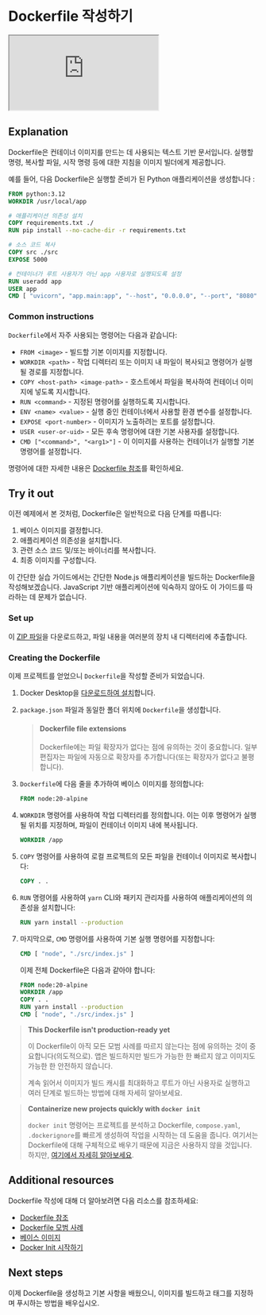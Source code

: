 # Dockerfile 작성하기

<div class="youtube-video">
   <iframe 
    src="https://www.youtube.com/embed/Jx8zoIhiP4c?rel=0&modestbranding=1&playsinline=1" 
    allow="accelerometer; clipboard-write; encrypted-media; gyroscope; picture-in-picture" 
    allowfullscreen
    loading="lazy"
    title="Writing a Dockerfile"
    referrerpolicy="strict-origin-when-cross-origin"
   >
  </iframe>
</div>

## Explanation

Dockerfile은 컨테이너 이미지를 만드는 데 사용되는 텍스트 기반 문서입니다. 실행할 명령, 복사할 파일, 시작 명령 등에 대한 지침을 이미지 빌더에게 제공합니다.

예를 들어, 다음 Dockerfile은 실행할 준비가 된 Python 애플리케이션을 생성합니다 :

```dockerfile
FROM python:3.12
WORKDIR /usr/local/app

# 애플리케이션 의존성 설치
COPY requirements.txt ./
RUN pip install --no-cache-dir -r requirements.txt

# 소스 코드 복사
COPY src ./src
EXPOSE 5000

# 컨테이너가 루트 사용자가 아닌 app 사용자로 실행되도록 설정
RUN useradd app
USER app
CMD [ "uvicorn", "app.main:app", "--host", "0.0.0.0", "--port", "8080" ]
```

### Common instructions

`Dockerfile`에서 자주 사용되는 명령어는 다음과 같습니다:

- `FROM <image>` - 빌드할 기본 이미지를 지정합니다.
- `WORKDIR <path>` - 작업 디렉터리 또는 이미지 내 파일이 복사되고 명령어가 실행될 경로를 지정합니다.
- `COPY <host-path> <image-path>` - 호스트에서 파일을 복사하여 컨테이너 이미지에 넣도록 지시합니다.
- `RUN <command>` - 지정된 명령어를 실행하도록 지시합니다.
- `ENV <name> <value>` - 실행 중인 컨테이너에서 사용할 환경 변수를 설정합니다.
- `EXPOSE <port-number>` - 이미지가 노출하려는 포트를 설정합니다.
- `USER <user-or-uid>` - 모든 후속 명령어에 대한 기본 사용자를 설정합니다.
- `CMD ["<command>", "<arg1>"]` - 이 이미지를 사용하는 컨테이너가 실행할 기본 명령어를 설정합니다.

명령어에 대한 자세한 내용은 [Dockerfile 참조](https://docs.docker.com/engine/reference/builder/)를 확인하세요.

## Try it out

이전 예제에서 본 것처럼, Dockerfile은 일반적으로 다음 단계를 따릅니다:

1. 베이스 이미지를 결정합니다.
2. 애플리케이션 의존성을 설치합니다.
3. 관련 소스 코드 및/또는 바이너리를 복사합니다.
4. 최종 이미지를 구성합니다.

이 간단한 실습 가이드에서는 간단한 Node.js 애플리케이션을 빌드하는 Dockerfile을 작성해보겠습니다. JavaScript 기반 애플리케이션에 익숙하지 않아도 이 가이드를 따라하는 데 문제가 없습니다.

### Set up

이 [ZIP 파일](https://github.com/docker/getting-started-todo-app/raw/build-image-from-scratch/app.zip)을 다운로드하고, 파일 내용을 여러분의 장치 내 디렉터리에 추출합니다.

### Creating the Dockerfile

이제 프로젝트를 얻었으니 `Dockerfile`을 작성할 준비가 되었습니다.

1. Docker Desktop을 [다운로드하여 설치](https://www.docker.com/products/docker-desktop/?_gl=1*n03ong*_gcl_au*MjczODgxODI4LjE3Mzg0NzA0NDI.*_ga*MjEyODM1MDY2OC4xNzIwMzEyNzQ5*_ga_XJWPQMJYHQ*MTczOTYwMzg0Ny42My4xLjE3Mzk2MDcyNzYuNTcuMC4w)합니다.
2. `package.json` 파일과 동일한 폴더 위치에 `Dockerfile`을 생성합니다.

   > #### Dockerfile file extensions
   >
   > Dockerfile에는 파일 확장자가 없다는 점에 유의하는 것이 중요합니다. 일부 편집자는 파일에 자동으로 확장자를 추가합니다(또는 확장자가 없다고 불평합니다).

3. `Dockerfile`에 다음 줄을 추가하여 베이스 이미지를 정의합니다:

   ```dockerfile
   FROM node:20-alpine
   ```

4. `WORKDIR` 명령어를 사용하여 작업 디렉터리를 정의합니다. 이는 이후 명령어가 실행될 위치를 지정하며, 파일이 컨테이너 이미지 내에 복사됩니다.

   ```dockerfile
   WORKDIR /app
   ```

5. `COPY` 명령어를 사용하여 로컬 프로젝트의 모든 파일을 컨테이너 이미지로 복사합니다:

   ```dockerfile
   COPY . .
   ```

6. `RUN` 명령어를 사용하여 `yarn` CLI와 패키지 관리자를 사용하여 애플리케이션의 의존성을 설치합니다:

   ```dockerfile
   RUN yarn install --production
   ```

7. 마지막으로, `CMD` 명령어를 사용하여 기본 실행 명령어를 지정합니다:

   ```dockerfile
   CMD [ "node", "./src/index.js" ]
   ```

   이제 전체 Dockerfile은 다음과 같아야 합니다:

   ```dockerfile
   FROM node:20-alpine
   WORKDIR /app
   COPY . .
   RUN yarn install --production
   CMD [ "node", "./src/index.js" ]
   ```

> **This Dockerfile isn't production-ready yet**
>
> 이 Dockerfile이 아직 모든 모범 사례를 따르지 않는다는 점에 유의하는 것이 중요합니다(의도적으로). 앱은 빌드하지만 빌드가 가능한 한 빠르지 않고 이미지도 가능한 한 안전하지 않습니다.
>
> 계속 읽어서 이미지가 빌드 캐시를 최대화하고 루트가 아닌 사용자로 실행하고 여러 단계로 빌드하는 방법에 대해 자세히 알아보세요.

> **Containerize new projects quickly with `docker init`**
>
> `docker init` 명령어는 프로젝트를 분석하고 Dockerfile, `compose.yaml`, `.dockerignore`를 빠르게 생성하여 작업을 시작하는 데 도움을 줍니다. 여기서는 Dockerfile에 대해 구체적으로 배우기 때문에 지금은 사용하지 않을 것입니다. 하지만, [여기에서 자세히 알아보세요](https://docs.docker.com/engine/reference/commandline/init/).

## Additional resources

Dockerfile 작성에 대해 더 알아보려면 다음 리소스를 참조하세요:

- [Dockerfile 참조](https://docs.docker.com/engine/reference/builder/)
- [Dockerfile 모범 사례](https://docs.docker.com/develop/develop-images/dockerfile_best-practices/)
- [베이스 이미지](https://docs.docker.com/develop/develop-images/baseimages/)
- [Docker Init 시작하기](https://docs.docker.com/reference/cli/docker/init/)

## Next steps

이제 Dockerfile을 생성하고 기본 사항을 배웠으니, 이미지를 빌드하고 태그를 지정하며 푸시하는 방법을 배우십시오.

<button-component href="#/get-started/docker-concepts/building-images/build-tag-and-publish-an-image" title="Build, tag, and publish an image" />